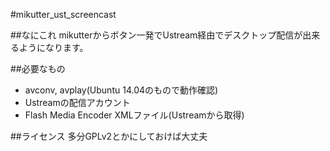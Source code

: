 #mikutter_ust_screencast

##なにこれ
mikutterからボタン一発でUstream経由でデスクトップ配信が出来るようになります。

##必要なもの
* avconv, avplay(Ubuntu 14.04のもので動作確認)
* Ustreamの配信アカウント
* Flash Media Encoder XMLファイル(Ustreamから取得)

##ライセンス
多分GPLv2とかにしておけば大丈夫
